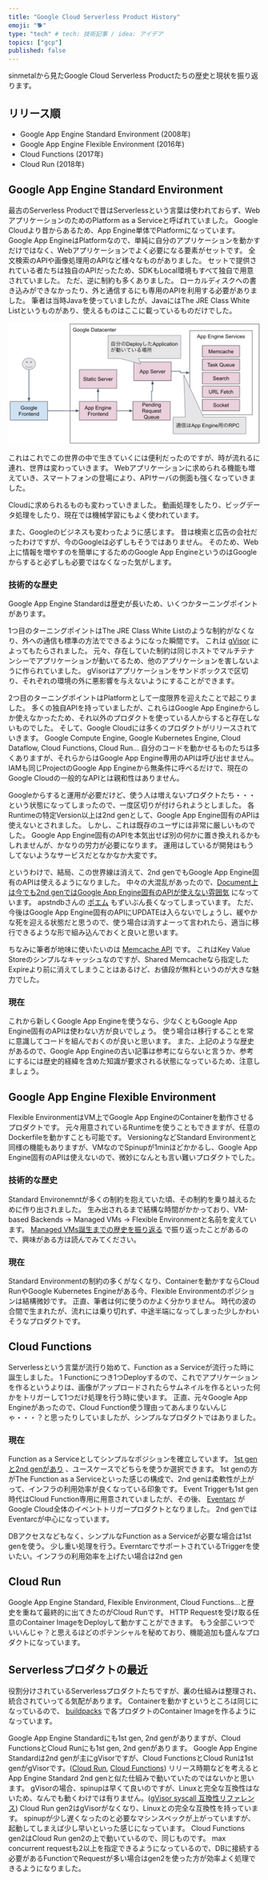 ```yaml
---
title: "Google Cloud Serverless Product History"
emoji: "🐕"
type: "tech" # tech: 技術記事 / idea: アイデア
topics: ["gcp"]
published: false
---
```


sinmetalから見たGoogle Cloud Serverless Productたちの歴史と現状を振り返ります。

## リリース順

* Google App Engine Standard Environment (2008年)
* Google App Engine Flexible Environment (2016年)
* Cloud Functions (2017年)
* Cloud Run (2018年)

## Google App Engine Standard Environment

最古のServerless Productで昔はServerlessという言葉は使われておらず、WebアプリケーションのためのPlatform as a Serviceと呼ばれていました。
Google Cloudより昔からあるため、App Engine単体でPlatformになっています。
Google App EngineはPlatformなので、単純に自分のアプリケーションを動かすだけではなく、Webアプリケーションでよく必要になる要素がセットです。
全文検索のAPIや画像処理用のAPIなど様々なものがありました。
セットで提供されている者たちは独自のAPIだったため、SDKもLocal環境もすべて独自で用意されていました。
ただ、逆に制約も多くありました。
ローカルディスクへの書き込みができなかったり、外と通信するにも専用のAPIを利用する必要がありました。
筆者は当時Javaを使っていましたが、JavaにはThe JRE Class White Listというものがあり、使えるものはここに載っているものだけでした。

![](/images/serverless-history/app-engine-standard-architecture.png)

これはこれでこの世界の中で生きていくには便利だったのですが、時が流れるに連れ、世界は変わっていきます。
Webアプリケーションに求められる機能も増えていき、スマートフォンの登場により、APIサーバの側面も強くなっていきました。

Cloudに求められるものも変わっていきました。
動画処理をしたり、ビッグデータ処理をしたり、現在では機械学習にもよく使われています。

また、Googleのビジネスも変わったように感じます。
昔は検索と広告の会社だったわけですが、今のGoogleは必ずしもそうではありません。
そのため、Web上に情報を増やすのを簡単にするためのGoogle App EngineというのはGoogleからすると必ずしも必要ではなくなった気がします。

### 技術的な歴史

Google App Engine Standardは歴史が長いため、いくつかターニングポイントがあります。

1つ目のターニングポイントはThe JRE Class White Listのような制約がなくなり、外への通信も標準の方法でできるようになった瞬間です。
これは [gVisor](https://github.com/google/gvisor) によってもたらされました。
元々、存在していた制約は同じホストでマルチテナンシーでアプリケーションが動いてるため、他のアプリケーションを害しないように作られていました。
gVisorはアプリケーションをサンドボックスで区切り、それぞれの環境の外に悪影響を与えないようにすることができます。

2つ目のターニングポイントはPlatformとして一度限界を迎えたことで起こりました。
多くの独自APIを持っていましたが、これらはGoogle App Engineからしか使えなかったため、それ以外のプロダクトを使っている人からすると存在しないものでした。
そして、Google Cloudには多くのプロダクトがリリースされていきます。
Google Compute Engine, Google Kubernetes Engine, Cloud Dataflow, Cloud Functions, Cloud Run...
自分のコードを動かせるものたちは多くありますが、それらからはGoogle App Engine専用のAPIは呼び出せません。
IAMも同じProjectのGoogle App Engineから無条件に呼べるだけで、現在のGoogle Cloudの一般的なAPIとは親和性はありません。

Googleからすると運用が必要だけど、使う人は増えないプロダクトたち・・・という状態になってしまったので、一度区切りが付けられようとしました。
各Runtimeの特定Version以上は2nd genとして、Google App Engine固有のAPIは使えないとされました。
しかし、これは既存のユーザには非常に厳しいものでした。
Google App Engine固有のAPIを本気出せば別の何かに置き換えれるかもしれませんが、かなりの労力が必要になります。
運用はしているが開発はもうしてないようなサービスだとなかなか大変です。

というわけで、結局、この世界線は消えて、2nd genでもGoogle App Engine固有のAPIは使えるようになりました。
中々の大混乱があったので、[Document上は今でも2nd genではGoogle App Engine固有のAPIが使えない雰囲気](https://cloud.google.com/appengine/docs/standard/runtimes?hl=en) になっています。
apstndbさんの [ポエム](https://qiita.com/apstndb/items/314e461aed518a4ad26f) もずいぶん長くなってしまっています。
ただ、今後はGoogle App Engine固有のAPIにUPDATEは入らないでしょうし、緩やかな死を迎える状態だと思うので、使う場合は消すよーって言われたら、適当に移行できるような形で組み込んでおくと良いと思います。

ちなみに筆者が地味に使いたいのは [Memcache API](https://cloud.google.com/appengine/docs/standard/services/memcache?tab=go) です。
これはKey Value Storeのシンプルなキャッシュなのですが、Shared Memcacheなら指定したExpireより前に消えてしまうことはあるけど、お値段が無料というのが大きな魅力でした。

### 現在

これから新しくGoogle App Engineを使うなら、少なくともGoogle App Engine固有のAPIは使わない方が良いでしょう。
使う場合は移行することを常に意識してコードを組んでおくのが良いと思います。
また、上記のような歴史があるので、Google App Engineの古い記事は参考にならないと言うか、参考にするには歴史的経緯を含めた知識が要求される状態になっているため、注意しましょう。

## Google App Engine Flexible Environment

Flexible EnvironmentはVM上でGoogle App EngineのContainerを動作させるプロダクトです。
元々用意されているRuntimeを使うこともできますが、任意のDockerfileを動かすことも可能です。
VersioningなどStandard Environmentと同様の機能もありますが、VMなのでSpinupが1minほどかかるし、Google App Engine固有のAPIは使えないので、微妙になんとも言い難いプロダクトでした。

### 技術的な歴史

Standard Environemntが多くの制約を抱えていた頃、その制約を乗り越えるために作り出されました。
生み出されるまで結構な時間がかかっており、VM-based Backends -> Managed VMs -> Flexible Environmentと名前を変えています。
[Managed VMs誕生までの歴史を振り返る](https://qiita.com/sinmetal/items/68f0e21e1f33e3a553a1) で振り返ったことがあるので、興味がある方は読んでみてください。

### 現在

Standard Environmentの制約の多くがなくなり、Containerを動かすならCloud RunやGoogle Kubernetes Engineがある今、Flexible Environmentのポジションは結構微妙です。
正直、筆者は何に使うのかよく分かりません。
時代の波の合間で生まれたが、流れには乗り切れず、中途半端になってしまった少しかわいそうなプロダクトです。

## Cloud Functions

Serverlessという言葉が流行り始めて、Function as a Serviceが流行った時に誕生しました。
1 Functionにつき1つDeployするので、これでアプリケーションを作るというよりは、画像がアップロードされたらサムネイルを作るといった何かをトリガーして1つだけ処理を行う時に使います。
正直、元々Google App Engineがあったので、Cloud Function使う理由ってあんまりないんじゃ・・・？と思ったりしていましたが、シンプルなプロダクトではありました。

### 現在

Function as a Serviceとしてシンプルなポジションを確立しています。
[1st genと2nd genがあり](https://cloud.google.com/functions/docs/concepts/version-comparison) 、ユースケースでどちらを使うか選択できます。
1st genの方がThe Function as a Serviceといった感じの構成で、2nd genは柔軟性が上がって、インフラの利用効率が良くなっている印象です。
Event Triggerも1st gen時代はCloud Function専用に用意されていましたが、その後、 [Eventarc](https://cloud.google.com/eventarc/docs/overview) がGoogle Cloud全体のイベントトリガープロダクトとなりました。
2nd genではEventarcが中心になっています。

DBアクセスなどもなく、シンプルなFunction as a Serviceが必要な場合は1st genを使う。
少し重い処理を行う。EverntarcでサポートされているTriggerを使いたい。インフラの利用効率を上げたい場合は2nd gen

## Cloud Run

Google App Engine Standard, Flexible Environment, Cloud Functions...と歴史を重ねて最終的に出てきたのがCloud Runです。
HTTP Requestを受け取る任意のContainer ImageをDeployして動かすことができます。
もう全部こいつでいいんじゃ？と思えるほどのポテンシャルを秘めており、機能追加も盛んなプロダクトになっています。

## Serverlessプロダクトの最近

役割分けされているServerlessプロダクトたちですが、裏の仕組みは整理され、統合されていってる気配があります。
Containerを動かすというところは同じになっているので、 [buildpacks](https://github.com/GoogleCloudPlatform/buildpacks) で各プロダクトのContainer Imageを作るようになっています。

Google App Engine Standardにも1st gen, 2nd genがありますが、Cloud FunctionsとCloud Runにも1st gen, 2nd genがあります。
Google App Engine Standardは2nd genが主にgVisorですが、Cloud FunctionsとCloud Runは1st genがgVisorです。([Cloud Run](https://cloud.google.com/run/docs/container-contract), [Cloud Functions](https://cloud.google.com/functions/docs/securing?hl=ja#isolation_and_sandboxing))
リリース時期などを考えるとApp Engine Standard 2nd genと似た仕組みで動いていたのではないかと思います。
gVisorの場合、spinupは早くて良いのですが、Linuxと完全な互換性はないため、なんでも動くわけでは有りません。([gVisor syscall 互換性リファレンス](https://gvisor.dev/docs/user_guide/compatibility/linux/amd64/))
Cloud Run gen2はgVisorがなくなり、Linuxとの完全な互換性を持っています。
spinupが少し遅くなったのと必要なマシンスペックが上がっていますが、起動してしまえば少し早いといった感じになっています。
Cloud Functions gen2はCloud Run gen2の上で動いているので、同じものです。
max concurrent requestも2以上を指定できるようになっているので、DBに接続する必要があるFunctionでRequestが多い場合はgen2を使った方が効率よく処理できるようになりました。